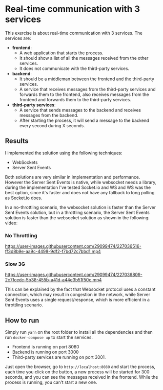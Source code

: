 # Real-time communication with 3 services

This exercise is about real-time communication with 3 services. The services are:

- **frontend**: 
    - A web application that starts the process.
    - It should show a list of all the messages received from the other services.
    - It does not communicate with the third-party services.
- **backend**: 
    - It should be a middleman between the frontend and the third-party services.
    - A service that receives messages from the third-party services and forwards them to the frontend, also receives messages from the frontend and forwards them to the third-party services.
- **third-party services**: 
    - A service that sends messages to the backend and receives messages from the backend.
    - After starting the process, it will send a message to the backend every second during X seconds.


## Results

I implemented the solution using the following techniques:
- WebSockets
- Server Sent Events

Both solutions are very similar in implementation and performance. However the Server Sent Events is native, while websocket needs a library, during the implementation I've tested Socket.io and WS and WS was the best option, since it's faster and does not have any fallback to long polling as Socket.io does.

In a no-throttling scenario, the websocket solution is faster than the Server Sent Events solution, but in a throttling scenario, the Server Sent Events solution is faster than the websocket solution as shown in the following video:

### No Throttling
https://user-images.githubusercontent.com/29099474/227036516-ff3d8b9e-aa9c-4498-9df2-f7bd72c7bbd1.mp4

### Slow 3G
https://user-images.githubusercontent.com/29099474/227036809-2c7fcedc-5b38-455b-a41d-a44e3b51f50c.mp4

This can be explained by the fact that Websocket protocol uses a constant connection, which may result in congestion in the network, while Server Sent Events uses a single request/response, which is more efficient in a throttling scenario.

## How to run

Simply run `yarn` on the root folder to install all the dependencies and then run `docker-compose up` to start the services.

- Frontend is running on port 8080
- Backend is running on port 3000
- Third-party services are running on port 3001.

Just open the browser, go to `http://localhost:8080` and start the process, each time you click on the button, a new process will be started for 300 seconds, and you can see the messages received in the frontend. While the process is running, you can't start a new one. 
